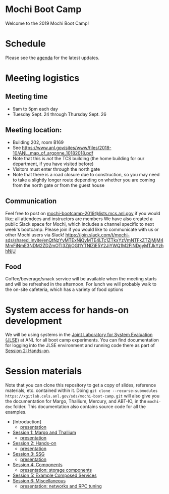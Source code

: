 # Mochi Boot Camp

Welcome to the 2019 Mochi Boot Camp!

# Schedule

Please see the [agenda](https://docs.google.com/spreadsheets/d/17lOj8Kk-ySFfTkOc7W-2pTVB7kNgrnO0VzB1RDVmKAU/edit?usp=sharing) for the latest updates.

# Meeting logistics

##  Meeting time

* 9am to 5pm each day
* Tuesday Sept. 24 through Thursday Sept. 26

## Meeting location:

* Building 202, room B169
* See https://www.anl.gov/sites/www/files/2018-10/ANL_map_of_argonne_10182018.pdf
* Note that this is *not* the TCS building (the home building for our
  department, if you have visited before)
* Visitors must enter through the north gate
* Note that there is a road closure due to construction, so you may need
  to take a slightly longer route depending on whether you are coming from
  the north gate or from the guest house

## Communication

Feel free to post on mochi-bootcamp-2019@lists.mcs.anl.gov if
you would like; all attendees and instructors are members We
have also created a public Slack space for Mochi, which includes
a channel specific to next week's bootcamp.  Please join if you
would like to communicate with us or other Mochi users via Slack!
https://join.slack.com/t/mochi-sds/shared_invite/enQtNzYyMTExNjQyMTE4LTc1ZTkxYzVmNTFkZTZjMjM4MmFjNmE3NDM2ZDZmOTI3ZjljOGI1YTNlZjE5Y2JiYWQ1M2FlNDgyMTJkYzhhNjU

## Food

Coffee/beverage/snack service will be available when the meeting
starts and will be refreshed in the afternoon.  For lunch we will
probably walk to the on-site cafeteria, which has a variety of
food options

# System access for hands-on development

We will be using systems in the [Joint Laboratory for System Evaluation
(JLSE)](http://jlse.anl.gov) at ANL for all boot camp experiments. You can
find documentation for logging into the JLSE environment and running code
there as part of [Session 2: Hands-on](sessions/s2-hands-on/README.md).

# Session materials

Note that you can clone this repository to get a copy of slides, reference
materials, etc. contained within it. Doing `git clone --recurse-submodules https://xgitlab.cels.anl.gov/sds/mochi-boot-camp.git`
will also give you the documentation for Margo, Thallium, Mercury, and ABT-IO, in the `mochi-doc` folder. This documentation
also contains source code for all the examples.

* [Introduction]
  * [presentation](sessions/intro/mochi-boot-camp-intro.pdf)
* [Session 1: Margo and Thallium](sessions/s1-margo-thallium/README.md)
  * [presentation](sessions/s1-margo-thallium/mbc-s1-margo-and-thallium.pdf)
* [Session 2: Hands-on](sessions/s2-hands-on/README.md)
  * [presentation](sessions/s2-hands-on/mbc-s2-hands-on.pdf)
* [Session 3: SSG](sessions/s3-ssg/README.md)
  * [presentation](sessions/s3-ssg/mbc-s3-ssg.pdf)
* [Session 4: Components](sessions/s4-componets/README.md)
  * [presentation: storage components](sessions/s4-components/mbc-s4-components-storage.pdf)
* [Session 5: Example Composed Services](sessions/s5-composed/README.md)
* [Session 6: Miscellaneous](sessions/s6-misc/README.md)
  * [presentation: networks and RPC tuning](sessions/s6-misc/mbc-s6-fabrics-and-rpcs.pdf)


